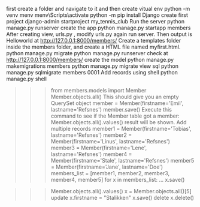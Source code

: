 first create a folder and navigate to it and then create vitual env 
python -m venv menv
menv\Scripts\activate
python -m pip install Django
create first project
django-admin startproject my_tennis_club
Run the server
python manage.py runserver
create the app
python manage.py startapp members
After creating view, urls.py , modify urls.py again run server. Then output is Helloworld at http://127.0.0.1:8000/members/
Create a templates folder inside the members folder, and create a HTML file named myfirst.html.
python manage.py migrate
python manage.py runserver
check at http://127.0.0.1:8000/members/
create the model 
python manage.py makemigrations members
python manage.py migrate
view sql
python manage.py sqlmigrate members 0001
Add records using shell
python manage.py shell
>>> from members.models import Member
>>> Member.objects.all()
This should give you an empty QuerySet object
>>> member = Member(firstname='Emil', lastname='Refsnes')
>>> member.save()
Execute this command to see if the Member table got a member:
>>> Member.objects.all().values()
result will be shown.
Add multiple records
>>> member1 = Member(firstname='Tobias', lastname='Refsnes')
>>> member2 = Member(firstname='Linus', lastname='Refsnes')
>>> member3 = Member(firstname='Lene', lastname='Refsnes')
>>> member4 = Member(firstname='Stale', lastname='Refsnes')
>>> member5 = Member(firstname='Jane', lastname='Doe')
>>> members_list = [member1, member2, member3, member4, member5]
>>> for x in members_list:
...   x.save()

>>> Member.objects.all().values()
>>> x = Member.objects.all()[5]
update
>>> x.firstname = "Stalikken"
>>> x.save()
delete
>>> x.delete()

